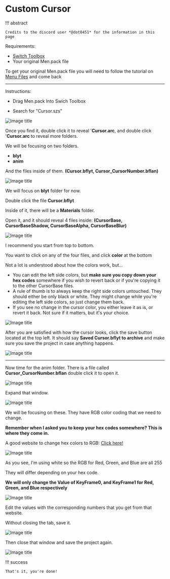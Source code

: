 # Custom Cursor

!!! abstract

    Credits to the discord user *@dot0451* for the information in this page

Requirements:

- [Switch Toolbox](https://github.com/KillzXGaming/Switch-Toolbox?tab=readme-ov-file)
- Your original Men.pack file

To get your original Men.pack file you will need to follow the tutorial on [Menu Files](../install/files.md) and come back 

--------------

Instructions:

- Drag Men.pack Into Swich Toolbox

- Search for "Cursor.szs"

![Image title](imgs/cursor/c1.png)

Once you find it, double click it to reveal '**Cursor.arc**,  and double click '**Cursor.arc** to reveal more folders.

We will be focusing on two folders.
- **blyt**
- **anim**

And the files inside of them. **(Cursor.bflyt, Cursor_CursorNumber.bflan)**

![Image title](imgs/cursor/c2.png)

We will focus on **blyt** folder for now. 

Double click the file **Cursor.bflyt**

Inside of it, there will be a **Materials** folder.

Open it, and it should reveal 4 files inside: **(CursorBase, CursorBaseShadow, CursorBaseAlpha, CursorBaseBlur)**

![Image title](imgs/cursor/c3.png)

I recommend you start from top to bottom. 

You want to click on any of the four files, and click **color** at the bottom

Not a lot is understood about how the colors work, but...

- You can edit the left side colors, but **make sure you copy down your hex codes** somewhere if you wish to revert back or if you're copying it to the other CursorBase files.
- A rule of thumb is to always keep the right side colors untouched. They should either be only black or white. They might change while you're editing the left side colors, so just change them back.
- If you see no change in the cursor color, you either leave it as is, or revert it back. Not sure if it matters, but it's your choice.

![Image title](imgs/cursor/c4.png)

After you are satisfied with how the cursor looks, click the save button located at the top left. It should say **Saved Cursor.bflyt to archive** and make sure you save the project in case anything happens.

![Image title](imgs/cursor/c5.png)

--------------
Now time for the anim folder. There is a file called **Cursor_CursorNumber.bflan** double click it to open it.

![Image title](imgs/cursor/c6.png)

Expand that window.

![Image title](imgs/cursor/c7.png)

We will be focusing on these. They have RGB color coding that we need to change.

**Remember when I asked you to keep your hex codes somewhere? This is where they come in.**

A good website to change hex colors to RGB: [Click here!](https://www.rapidtables.com/convert/color/hex-to-rgb.html)

![Image title](imgs/cursor/c8.png)

As you see, I'm using white so the RGB for Red, Green, and Blue are all 255

They will differ depending on your hex code.

**We will only change the Value of KeyFrame0, and KeyFrame1 for Red, Green, and Blue respectively**

![Image title](imgs/cursor/c9.png)

Edit the values with the corresponding numbers that you get from that website.

Without closing the tab, save it.

![Image title](imgs/cursor/c10.png)

Then close that window and save the project again.

![Image title](imgs/cursor/c11.png)

!!! success

    That's it, you're done!